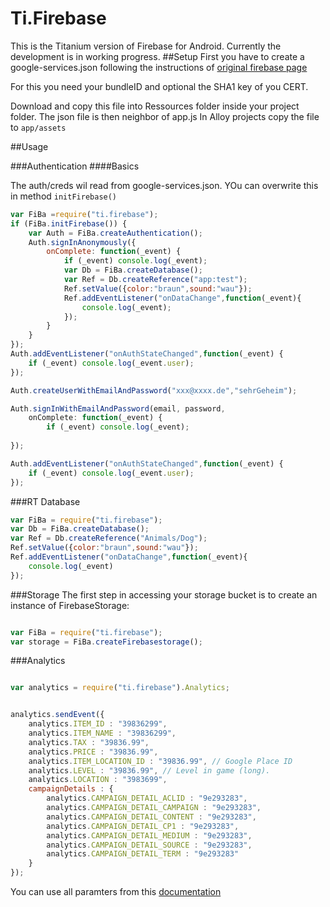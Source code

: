 Ti.Firebase
===========

This is the Titanium version of Firebase for Android. Currently the development is in working progress.
##Setup
First you have to create a google-services.json following the instructions of [original firebase page](https://firebase.google.com/docs/android/setup)

For this you need your bundleID and optional the SHA1 key of you CERT.

Download and copy  this file into Ressources folder inside your project folder. The json file is then neighbor of app.js
In Alloy projects copy the file to `app/assets`

##Usage

###Authentication
####Basics

The auth/creds wil read from google-services.json. YOu can overwrite this in method `initFirebase()`
```javascript
var FiBa =require("ti.firebase");
if (FiBa.initFirebase()) {
	var Auth = FiBa.createAuthentication();
	Auth.signInAnonymously({
		onComplete: function(_event) {
			if (_event) console.log(_event);
			var Db = FiBa.createDatabase();
			var Ref = Db.createReference("app:test");
			Ref.setValue({color:"braun",sound:"wau"});
			Ref.addEventListener("onDataChange",function(_event){
				console.log(_event);
			});
 		}
	}
});
Auth.addEventListener("onAuthStateChanged",function(_event) {
	if (_event) console.log(_event.user);
});

Auth.createUserWithEmailAndPassword("xxx@xxxx.de","sehrGeheim");

Auth.signInWithEmailAndPassword(email, password,
	onComplete: function(_event) {
 		if (_event) console.log(_event);
		
});

Auth.addEventListener("onAuthStateChanged",function(_event) {
	if (_event) console.log(_event.user);
});
```

###RT Database
```javascript
var FiBa = require("ti.firebase");
var Db = FiBa.createDatabase();
var Ref = Db.createReference("Animals/Dog");
Ref.setValue({color:"braun",sound:"wau"});
Ref.addEventListener("onDataChange",function(_event){
	console.log(_event)
});

``` 

###Storage
The first step in accessing your storage bucket is to create an instance of FirebaseStorage:
```javascript

var FiBa = require("ti.firebase");
var storage = FiBa.createFirebasestorage();
``` 

###Analytics
```javascript

var analytics = require("ti.firebase").Analytics;


analytics.sendEvent({
    analytics.ITEM_ID : "39836299",
    analytics.ITEM_NAME : "39836299",
    analytics.TAX : "39836.99",
    analytics.PRICE : "39836.99",
    analytics.ITEM_LOCATION_ID : "39836.99", // Google Place ID
    analytics.LEVEL : "39836.99", // Level in game (long).
    analytics.LOCATION : "3983699",
    campaignDetails : {
        analytics.CAMPAIGN_DETAIL_ACLID : "9e293283",
        analytics.CAMPAIGN_DETAIL_CAMPAIGN : "9e293283",
        analytics.CAMPAIGN_DETAIL_CONTENT : "9e293283",
        analytics.CAMPAIGN_DETAIL_CP1 : "9e293283",
        analytics.CAMPAIGN_DETAIL_MEDIUM : "9e293283",
        analytics.CAMPAIGN_DETAIL_SOURCE : "9e293283",
        analytics.CAMPAIGN_DETAIL_TERM : "9e293283"
    }
});

```
You can use all paramters from this [documentation](https://firebase.google.com/docs/reference/android/com/google/firebase/analytics/FirebaseAnalytics.Param)


``` 


